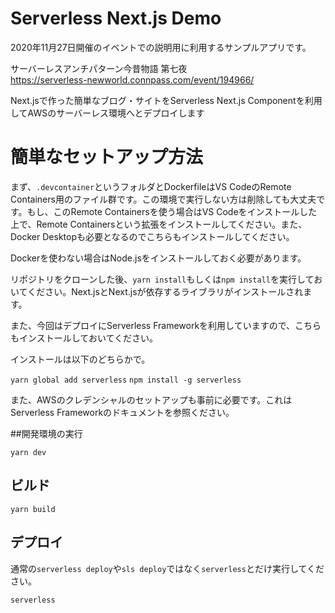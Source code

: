 # Serverless Next.js Demo
2020年11月27日開催のイベントでの説明用に利用するサンプルアプリです。

サーバーレスアンチパターン今昔物語 第七夜<br>
https://serverless-newworld.connpass.com/event/194966/ <br>

Next.jsで作った簡単なブログ・サイトをServerless Next.js Componentを利用してAWSのサーバーレス環境へとデプロイします<br>


# 簡単なセットアップ方法
まず、`.devcontainer`というフォルダとDockerfileはVS CodeのRemote Containers用のファイル群です。この環境で実行しない方は削除しても大丈夫です。もし、このRemote Containersを使う場合はVS Codeをインストールした上で、Remote Containersという拡張をインストールしてください。また、Docker Desktopも必要となるのでこちらもインストールしてください。

Dockerを使わない場合はNode.jsをインストールしておく必要があります。

リポジトリをクローンした後、`yarn install`もしくは`npm install`を実行しておいてください。Next.jsとNext.jsが依存するライブラリがインストールされます。

また、今回はデプロイにServerless Frameworkを利用していますので、こちらもインストールしておいてください。

インストールは以下のどちらかで。

`yarn global add serverless`
`npm install -g serverless`

また、AWSのクレデンシャルのセットアップも事前に必要です。これはServerless Frameworkのドキュメントを参照ください。

##開発環境の実行
```
yarn dev
```

## ビルド
```
yarn build
```

## デプロイ
通常の`serverless deploy`や`sls deploy`ではなく`serverless`とだけ実行してください。

```
serverless
```



